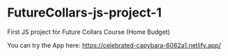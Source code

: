 # FutureCollars-js-project-1
First JS project for Future Collars Course (Home Budget)

You can try the App here: https://celebrated-capybara-6062a1.netlify.app/
